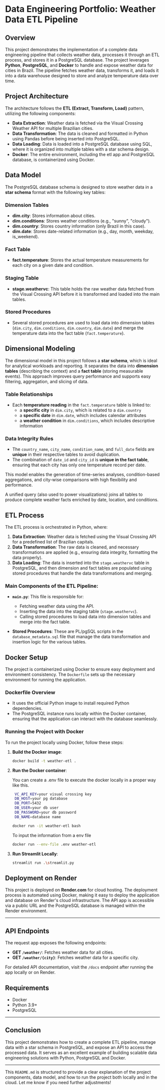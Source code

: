 # Data Engineering Portfolio: Weather Data ETL Pipeline

## Overview

This project demonstrates the implementation of a complete data engineering pipeline that collects weather data, processes it through an ETL process, and stores it in a PostgreSQL database. The project leverages **Python**, **PostgreSQL**, and **Docker** to handle and expose weather data for cities in Brazil. The pipeline fetches weather data, transforms it, and loads it into a data warehouse designed to store and analyze temperature data over time.

## Project Architecture

The architecture follows the **ETL (Extract, Transform, Load)** pattern, utilizing the following components:

* **Data Extraction**: Weather data is fetched via the Visual Crossing Weather API for multiple Brazilian cities.
* **Data Transformation**: The data is cleaned and formatted in Python using Pandas before being inserted into PostgreSQL.
* **Data Loading**: Data is loaded into a PostgreSQL database using SQL, where it is organized into multiple tables with a star schema design.
* **Docker**: The entire environment, including the etl app and PostgreSQL database, is containerized using Docker.

## Data Model

The PostgreSQL database schema is designed to store weather data in a **star schema** format with the following key tables:

### Dimension Tables

* **dim.city**: Stores information about cities.
* **dim.conditions**: Stores weather conditions (e.g., "sunny", "cloudy").
* **dim.country**: Stores country information (only Brazil in this case).
* **dim.date**: Stores date-related information (e.g., day, month, weekday, is\_weekend).

### Fact Table

* **fact.temperature**: Stores the actual temperature measurements for each city on a given date and condition.

### Staging Table

* **stage.weathervc**: This table holds the raw weather data fetched from the Visual Crossing API before it is transformed and loaded into the main tables.

### Stored Procedures

* Several stored procedures are used to load data into dimension tables (`dim.city`, `dim.conditions`, `dim.country`, `dim.date`) and merge the temperature data into the fact table (`fact.temperature`).

## Dimensional Modeling

The dimensional model in this project follows a **star schema**, which is ideal for analytical workloads and reporting. It separates the data into **dimension tables** (describing the context) and a **fact table** (storing measurable events). This approach improves query performance and supports easy filtering, aggregation, and slicing of data.

### Table Relationships

- Each **temperature reading** in the `fact.temperature` table is linked to:
  - a **specific city** in `dim.city`, which is related to a `dim.country`
  - a **specific date** in `dim.date`, which includes calendar attributes
  - a **weather condition** in `dim.conditions`, which includes descriptive information

### Data Integrity Rules

- The `country_name`, `city_name`, `condition_name`, and `full_date` fields are **unique** in their respective tables to avoid duplication.
- The combination of `date_id` and `city_id` is **unique in the fact table**, ensuring that each city has only one temperature record per date.

This model enables the generation of time-series analyses, condition-based aggregations, and city-wise comparisons with high flexibility and performance.

A unified query (also used to power visualizations) joins all tables to produce complete weather facts enriched by date, location, and conditions.

## ETL Process

The ETL process is orchestrated in Python, where:

1. **Data Extraction**: Weather data is fetched using the Visual Crossing API for a predefined list of Brazilian capitals.
2. **Data Transformation**: The raw data is cleaned, and necessary transformations are applied (e.g., ensuring data integrity, formatting the data properly).
3. **Data Loading**: The data is inserted into the `stage.weathervc` table in PostgreSQL, and then dimension and fact tables are populated using stored procedures that handle the data transformations and merging.

### Main Components of the ETL Pipeline:

* **`main.py`**: This file is responsible for:

  * Fetching weather data using the API.
  * Inserting the data into the staging table (`stage.weathervc`).
  * Calling stored procedures to load data into dimension tables and merge into the fact table.
* **Stored Procedures**: These are PL/pgSQL scripts in the `database_metadata.sql` file that manage the data transformation and insertion logic for the various tables.

## Docker Setup

The project is containerized using Docker to ensure easy deployment and environment consistency. The `Dockerfile` sets up the necessary environment for running the application.

### Dockerfile Overview

* It uses the official Python image to install required Python dependencies.
* The PostgreSQL instance runs locally within the Docker container, ensuring that the application can interact with the database seamlessly.

### Running the Project with Docker

To run the project locally using Docker, follow these steps:

1. **Build the Docker image**:

   ```bash
   docker build -t weather-etl .
   ```

2. **Run the Docker container**:

    You can create a .env file to execute the docker locally in a proper way like this.

   ```bash
    VC_API_KEY=your visual crossing key
    DB_HOST=your pg database
    DB_PORT=5432
    DB_USER=your db user
    DB_PASSWORD=your db password
    DB_NAME=database name
    ```

   ```bash
   docker run -it weather-etl bash
   ```
   To input the information from a env file
   ```bash
   docker run --env-file .env weather-etl
   ```

3. **Run Streamlit Locally**:
   
    ```bash
    streamlit run .\streamlit.py
   ```
   
## Deployment on Render

This project is deployed on **Render.com** for cloud hosting. The deployment process is automated using Docker, making it easy to deploy the application and database on Render's cloud infrastructure. 
The API app is accessible via a public URL and the PostgreSQL database is managed within the Render environment.

---

## API Endpoints

The request app exposes the following endpoints:

* **GET `/weather/`**: Fetches weather data for all cities.
* **GET `/weather/{city}`**: Fetches weather data for a specific city.

For detailed API documentation, visit the `/docs` endpoint after running the app locally or on Render.

## Requirements

* Docker
* Python 3.9+
* PostgreSQL

---

## Conclusion

This project demonstrates how to create a complete ETL pipeline, manage data with a star schema in PostgreSQL, and expose an API to access the processed data. It serves as an excellent example of building scalable data engineering solutions with Python,  PostgreSQL and Docker.

---

This `README.md` is structured to provide a clear explanation of the project components, data model, and how to run the project both locally and in the cloud. Let me know if you need further adjustments!
